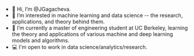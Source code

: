 - 👋 Hi, I’m @JGagacheva.
- 🌱 I’m interested in machine learning and data science -- the research, applications, and theory behind them.
- 🔬 I’m currently a master of engineering student at UC Berkeley, learning the theory and applications of various machine and deep learning models and algorithms. 
- 💻 I'm open to work in data science/analytics/research. 

<!---
JGagacheva/JGagacheva is a ✨ special ✨ repository because its `README.md` (this file) appears on your GitHub profile.
You can click the Preview link to take a look at your changes.
--->
